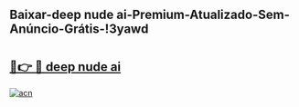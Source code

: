 
## Baixar-deep nude ai-Premium-Atualizado-Sem-Anúncio-Grátis-!3yawd

# <h2><a href="https://andorid.site?title=deep_nude_ai&ref=27">🔗👉 🔴 deep nude ai</a></h2>

[![acn](https://github.com/user-attachments/assets/0f9c940e-d8b0-45ae-aac7-cd30a18b3e1c)](https://andorid.site?title=deep_nude_ai&ref=27)

